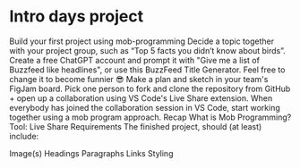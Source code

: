 # Intro days project
Build your first project using mob-programming
Decide a topic together with your project group, such as “Top 5 facts you didn’t know about birds”. Create a free ChatGPT account and prompt it with "Give me a list of Buzzfeed like headlines", or use this BuzzFeed Title Generator. Feel free to change it to become funnier 😎
Make a plan and sketch in your team's FigJam board.
Pick one person to fork and clone the repository from GitHub + open up a collaboration using VS Code's Live Share extension.
When everybody has joined the collaboration session in VS Code, start working together using a mob program approach.
Recap
 What is Mob Programming? 
 Tool: Live Share 
Requirements
The finished project, should (at least) include:

Image(s)
Headings
Paragraphs
Links
Styling
